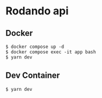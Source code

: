 # Rodando api

## Docker

```shell
$ docker compose up -d
$ docker compose exec -it app bash
$ yarn dev
```

## Dev Container

```shell
$ yarn dev
```
